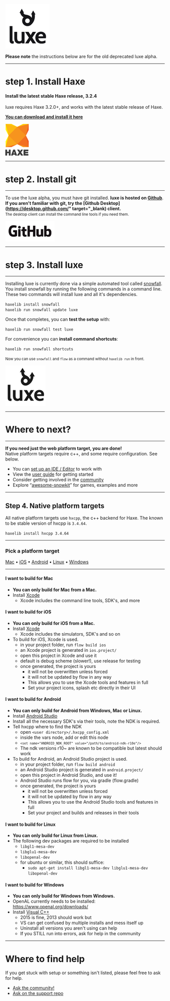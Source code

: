 <a href="/"><img style="width:10em; height:10em;" src="./content/images/2017/10/luxe.logo.png"/> </a>

**Please note** the instructions below are for the old deprecated luxe alpha.    

---

# step 1. Install Haxe

#### Install the latest stable Haxe release, 3.2.4  
luxe requires Haxe 3.2.0+, and works with the latest stable release of Haxe.

[**You can download and install it here**](http://haxe.org/download/version/3.4.2/)   

![](./content/images/2016/08/haxe.png)

---

# step 2. Install git

---

To use the luxe alpha, you must have git installed. **luxe is hosted on [Github](https://github.com/)**.
**If you aren't familiar with git, try the [Github Desktop](https://desktop.github.com/" target="_blank) client.**   
<small>The desktop client can install the command line tools if you need them.</small>   

![](./content/images/2016/08/github.png)

---

# step 3. Install luxe

---

Installing luxe is currently done via a simple automated tool called [snowfall](https://snowkit.org/2016/02/17/snowfall/).
You install snowfall by running the following commands in a command line. 
These two commands will install luxe and all it's dependencies. 

`haxelib install snowfall`   
`haxelib run snowfall update luxe`

Once that completes, you can **test the setup** with:

`haxelib run snowfall test luxe`

For convenience you can **install command shortcuts**:

`haxelib run snowfall shortcuts`

<small>Now you can use `snowfall` and `flow` as a command without `haxelib run` in front.</small>

![](./content/images/2016/08/icon_text_dark_small.png)

---

# Where to next?

---

**If you need just the web platform target, you are done!**   
Native platform targets require c++, and some require configuration. See below.

- You can [set up an IDE / Editor](/setup-an-ide) to work with
- View the [user guide](/guide) for getting started
- Consider getting involved in the [community](/#community)
- Explore “[awesome-snowkit](https://github.com/anissen/awesome-snowkit)” for games, examples and more

---

## Step 4. Native platform targets

All native platform targets use `hxcpp`, the c++ backend for Haxe.
The known to be stable version of hxcpp is `3.4.64`.


`haxelib install hxcpp 3.4.64`

---

### Pick a platform target 

[Mac](#mac) • [iOS](#ios) • [Android](#android) • [Linux](#linux) • [Windows](#windows)

---

<a name="mac"></a>
#### I want to build for Mac

- **You can only build for Mac from a Mac.**
- Install [Xcode](https://developer.apple.com/xcode/downloads/)
  - Xcode includes the command line tools, SDK's, and more

<a name="ios"></a>
#### I want to build for iOS

- **You can only build for iOS from a Mac.**
- Install [Xcode](https://developer.apple.com/xcode/downloads/)
  - Xcode includes the simulators, SDK's and so on
- To build for iOS, Xcode is used.
   - in your project folder, run `flow build ios`
   - an Xcode project is generated in `ios.project/`
   - open this project in Xcode and use it
   - default is debug scheme (slower!), use release for testing
   - once generated, the project is yours
     - it will not be overwritten unless forced
     - it will not be updated by flow in any way
     - This allows you to use the Xcode tools and features in full
     - Set your project icons, splash etc directly in their UI

<a name="android"></a>
#### I want to build for Android

- **You can only build for Android from Windows, Mac or Linux.**
- Install [Android Studio](https://developer.android.com/studio/index.html)
- Install all the necessary SDK's via their tools, note the NDK is required.
- Tell hxcpp where to find the NDK
   - open `<user directory>/.hxcpp_config.xml`
   - inside the vars node, add or edit this node 
   - <small>`<set name="ANDROID_NDK_ROOT" value="/path/to/android-ndk-r10e"/>`</small>
   - The ndk versions r10~ are known to be compatible but latest should work
- To build for Android, an Android Studio project is used.
  - in your project folder, run `flow build android`
  - an Android Studio project is generated in `android.project/`
  - open this project in Android Studio, and use it!
  - Android Studio runs flow for you, via gradle (flow.gradle)
  - once generated, the project is yours
     - it will not be overwritten unless forced
     - it will not be updated by flow in any way
     - This allows you to use the Android Studio tools and features in full
     - Set your project and builds and releases in their tools

<a name="linux"></a>
#### I want to build for Linux

- **You can only build for Linux from Linux.**
- The following dev packages are required to be installed
  - `libgl1-mesa-dev`
  - `libglu1-mesa-dev`
  - `libopenal-dev`
  - for ubuntu or similar, this should suffice: 
     - `sudo apt-get install libgl1-mesa-dev libglu1-mesa-dev libopenal-dev`

<a name="windows"></a>
#### I want to build for Windows

- **You can only build for Windows from Windows.**
- OpenAL currently needs to be installed: https://www.openal.org/downloads/
- Install [Visual C++](https://www.visualstudio.com/en-us/products/visual-studio-community-vs.aspx)
  - 2015 is fine, 2013 should work but
  - VS can get confused by multiple installs and mess itself up
  - Uninstall all versions you aren't using can help
  - If you STILL run into errors, ask for help in the community

---

# Where to find help

If you get stuck with setup or something isn't listed, please feel free to ask for help.

- [Ask the community!](/#community)
- [Ask on the support repo](https://github.com/luxeengine/support/)
